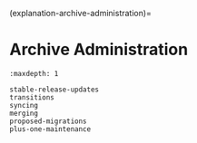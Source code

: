 (explanation-archive-administration)=
# Archive Administration

```{toctree}
:maxdepth: 1

stable-release-updates
transitions
syncing
merging
proposed-migrations
plus-one-maintenance
```


